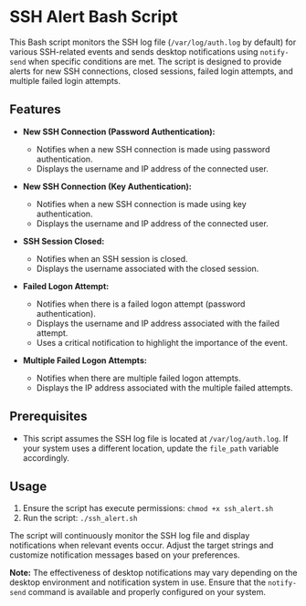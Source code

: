 # SSH Alert Bash Script

This Bash script monitors the SSH log file (`/var/log/auth.log` by default) for various SSH-related events and sends desktop notifications using `notify-send` when specific conditions are met. The script is designed to provide alerts for new SSH connections, closed sessions, failed login attempts, and multiple failed login attempts.

## Features

- **New SSH Connection (Password Authentication):**
  - Notifies when a new SSH connection is made using password authentication.
  - Displays the username and IP address of the connected user.

- **New SSH Connection (Key Authentication):**
  - Notifies when a new SSH connection is made using key authentication.
  - Displays the username and IP address of the connected user.

- **SSH Session Closed:**
  - Notifies when an SSH session is closed.
  - Displays the username associated with the closed session.

- **Failed Logon Attempt:**
  - Notifies when there is a failed logon attempt (password authentication).
  - Displays the username and IP address associated with the failed attempt.
  - Uses a critical notification to highlight the importance of the event.

- **Multiple Failed Logon Attempts:**
  - Notifies when there are multiple failed logon attempts.
  - Displays the IP address associated with the multiple failed attempts.

## Prerequisites

- This script assumes the SSH log file is located at `/var/log/auth.log`. If your system uses a different location, update the `file_path` variable accordingly.

## Usage

1. Ensure the script has execute permissions: `chmod +x ssh_alert.sh`
2. Run the script: `./ssh_alert.sh`

The script will continuously monitor the SSH log file and display notifications when relevant events occur. Adjust the target strings and customize notification messages based on your preferences.

**Note:** The effectiveness of desktop notifications may vary depending on the desktop environment and notification system in use. Ensure that the `notify-send` command is available and properly configured on your system.

